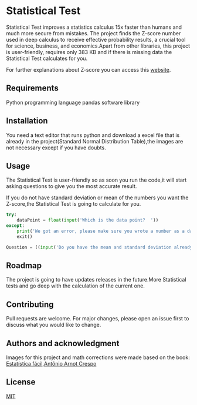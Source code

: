 # Statistical Test

Statistical Test improves a statistics calculus 15x faster than humans and much more secure from mistakes. The project finds the Z-score number used in deep calculus to receive effective probability results, a crucial tool for science, business, and economics.Apart from other libraries, this project is user-friendly, requires only 383 KB and if there is missing data the Statistical Test calculates for you.


For further explanations about Z-score you can access this [website](https://www.khanacademy.org/math/statistics-probability/modeling-distributions-of-data/z-scores/a/z-scores-review).

## Requirements
Python programming language
pandas software library

## Installation
You need a text editor that  runs python and download a excel file that is already in the project(Standard Normal Distribution Table),the images are not necessary except if you have doubts.

## Usage

The Statistical Test is user-friendly so as soon you run the code,it will start asking questions to give you the most accurate result.

If you do not have standard deviation or mean of the numbers you want the Z-score,the Statistical Test is going to calculate for you.

```python
try:
    dataPoint = float(input('Which is the data point?  '))
except:
    print('We got an error, please make sure you wrote a number as a data point, ex: 2.0,3 or 0')
    exit()

Question = ((input('Do you have the mean and standard deviation already? Answer Yes or No only! ')).upper())
```

## Roadmap
The project is going to have updates releases in the future.More Statistical tests and go deep with the calculation of the current one.

## Contributing
Pull requests are welcome. For major changes, please open an issue first to discuss what you would like to change.

## Authors and acknowledgment
Images for this project and math corrections were made based on the book: [Estatística fácil,Antônio Arnot Crespo](https://www.amazon.com/Estatistica-Facil-Ant%C3%B4nio-Arnot-Crespo/dp/8502081063)

## License
[MIT](https://choosealicense.com/licenses/mit/)
